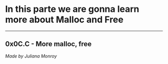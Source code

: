 # In this parte we are gonna learn more about Malloc and Free
-----
0x0C.C - More malloc, free
----
*Made by Juliana Monroy*
